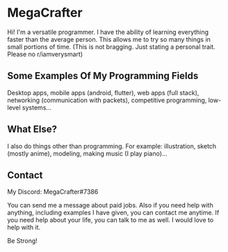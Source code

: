 # MegaCrafter
Hi! I'm a versatile programmer. I have the ability of learning everything faster than the average person. This allows me to try so many things in small portions of time. (This is not bragging. Just stating a personal trait. Please no r/iamverysmart)

## Some Examples Of My Programming Fields
Desktop apps, mobile apps (android, flutter), web apps (full stack), networking (communication with packets), competitive programming, low-level systems...

## What Else?
I also do things other than programming. For example: illustration, sketch (mostly anime), modeling, making music (I play piano)...

## Contact
My Discord: MegaCrafter#7386

You can send me a message about paid jobs.
Also if you need help with anything, including examples I have given, you can contact me anytime.
If you need help about your life, you can talk to me as well. I would love to help with it.

Be Strong!
